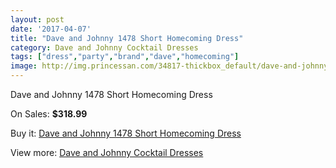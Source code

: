 ```yaml
---
layout: post
date: '2017-04-07'
title: "Dave and Johnny 1478 Short Homecoming Dress"
category: Dave and Johnny Cocktail Dresses
tags: ["dress","party","brand","dave","homecoming"]
image: http://img.princessan.com/34817-thickbox_default/dave-and-johnny-1478-short-homecoming-dress.jpg
---
```

Dave and Johnny 1478 Short Homecoming Dress

On Sales: **$318.99**
<a href="https://www.princessan.com/en/16324-dave-and-johnny-1478-short-homecoming-dress.html"><amp-img layout="responsive" width="600" height="600" src="//img.princessan.com/34817-thickbox_default/dave-and-johnny-1478-short-homecoming-dress.jpg" alt="Dave and Johnny 1478 Short Homecoming Dress 0" /></a>
<a href="https://www.princessan.com/en/16324-dave-and-johnny-1478-short-homecoming-dress.html"><amp-img layout="responsive" width="600" height="600" src="//img.princessan.com/34818-thickbox_default/dave-and-johnny-1478-short-homecoming-dress.jpg" alt="Dave and Johnny 1478 Short Homecoming Dress 1" /></a>

Buy it: [Dave and Johnny 1478 Short Homecoming Dress](https://www.princessan.com/en/16324-dave-and-johnny-1478-short-homecoming-dress.html "Dave and Johnny 1478 Short Homecoming Dress")

View more: [Dave and Johnny Cocktail Dresses](https://www.princessan.com/en/135- "Dave and Johnny Cocktail Dresses")